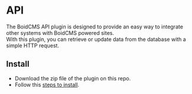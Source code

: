 # API
The BoidCMS API plugin is designed to provide an easy way to integrate other systems with BoidCMS powered sites.     
With this plugin, you can retrieve or update data from the database with a simple HTTP request.

## Install
- Download the zip file of the plugin on this repo.
- Follow this [steps to install](https://boidcms.github.io/#/plugins/).
